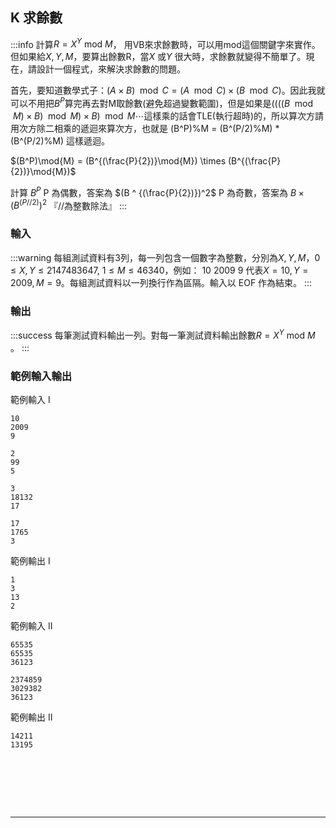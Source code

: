 
## K 求餘數
:::info
計算$R=X^Y \text{ mod } M$，
用VB來求餘數時，可以用mod這個關鍵字來實作。但如果給$X,Y,M$，要算出餘數R，當$X$ 或$Y$ 很大時，求餘數就變得不簡單了。現在，請設計一個程式，來解決求餘數的問題。

首先，要知道數學式子：$(A\times{B})\mod C = (A\mod C) \times (B \mod C)$。因此我就可以不用把$B^P$算完再去對M取餘數(避免超過變數範圍)，但是如果是$((((B\mod{M})\times{B})\mod{M})\times{B})\mod{M}\cdots$這樣乘的話會TLE(執行超時)的，所以算次方請用次方除二相乘的遞迴來算次方，也就是 (B^P)%M = (B^(P/2)%M) * (B^(P/2)%M) 這樣遞迴。

$(B^P)\mod{M} = (B^{(\frac{P}{2})}\mod{M}) \times (B^{(\frac{P}{2})}\mod{M})$

計算 $B^P$
P 為偶數，答案為 $(B ^ {(\frac{P}{2})})^2$
P 為奇數，答案為 $B \times (B ^ {(P//2)})^2$ 『//為整數除法』
:::

<!---
```
ZeroJudge d219: 00374 – Big Mod
https://yuihuang.com/zj-d219/

UVa 374  python
https://github.com/jlhung/UVA-Python/blob/master/374%20-%20Big%20Mod.py

https://shareablecode.com/snippets/python-solution-for-uva-online-judge-374-big-mod-tuPc-cpvZ

```
--->

### 輸入
:::warning
每組測試資料有3列，每一列包含一個數字為整數，分別為$X,Y,M$，$0 \leq X,Y \leq  2147483647$, $1 \leq M \leq  46340$，例如：
10
2009
9
代表$X=10,Y=2009,M=9$。每組測試資料以一列換行作為區隔。輸入以 EOF 作為結束。
:::

### 輸出
:::success
每筆測試資料輸出一列。對每一筆測試資料輸出餘數$R=X^Y \text{ mod } M$ 。
:::

### 範例輸入輸出
範例輸入 I
```shell=
10
2009
9

2
99
5

3 
18132
17

17
1765
3
```
範例輸出 I
```shell=
1
3
13
2
```
範例輸入 II
```shell=
65535
65535
36123

2374859
3029382
36123
```

範例輸出 II
```shell=
14211
13195
```

<!---
```python=
def mod(b, p, m):
    if p == 0:
        return 1
    elif p == 1:
        return b % m
    else:
        result = mod(b, p//2, m)
        if p % 2:
            return result * result * b % m
        else:
            return result * result % m
			
while True:
    try:
        b = input()
        if b == "":
            b = int(input())
        else:
            b = int(b)

        p = int(input())
        m = int(input())
    except EOFError:
        break

    print(mod(b, p, m))

#https://github.com/jlhung/UVA-Python/blob/master/374%20-%20Big%20Mod.py
```

```
from time import time

def my_pow(a, n, m):
  if n == 1:
    return a % m

  x = my_pow(a, n // 2, m) % m
  if n % 2 == 1:
    return (x * x * a) % m
  else:
    return x*x % m

s = time()
while True:
  try:

    b = int(input())
    p = int(input())
    m = int(input())
    
    # Fast exponential
    # pow(b, p, m) works too
    print(my_pow(b, p, m) if p > 0 else 1)
    input()
  except(EOFError):
    break
e = time()
print(e - s)
```

會愈時
```python=
import sys
skip=0
for line in sys.stdin.read().splitlines():
	if skip:
		a,b,c=map(int,line.split())
		print(a**b%c)
	else:
		skip=1
```
```python=
import sys
lines=sys.stdin.read().splitlines()

while len(lines)>0:
    n=int(lines.pop(0))
    for i in range(n):
        a,b,c=lines.pop(0).split()
        print(int(a)**int(b)%int(c))
```
```python=
import sys

stdins = sys.stdin.read().splitlines()
n = int(stdins.pop(0).strip())
for case in range(n):
    x, y, m = [int(c) for c in stdins.pop(0).strip().split()]
    ans = (x ** y) % m
    print(f"{ans}")
```
```python=
for i in range(int(input())):
    a,s,d = map(int,input().split())
    print(a**s%d)
#新興高中2 (t138)
```
```
Module Module1

    Sub Main()
        Dim times As Integer = Console.ReadLine
        Dim ans As String = ""
        For i = 1 To times
            ans &= f() & vbCrLf
        Next
        Console.Write(ans)
    End Sub

    Function f()
        Dim n() As ULong = Console.ReadLine.Split({" "}, StringSplitOptions.RemoveEmptyEntries).Select(Function(x) ULong.Parse(x)).ToArray
        Dim ans As Integer = 1
        For i = 1 To Int(n(1))
            ans = (ans * n(0)) Mod n(2)
        Next
        Return ans
    End Function

End Module
```
```python=
import sys
n=int(sys.stdin.readline())
lines = sys.stdin.read().splitlines()
for z in range(n):
    X,Y,M =[int(_) for _ in lines[z].split(" ") if _]
    print(X**Y % M)
```
:::spoiler 偷看解答

python 不會愈時的寫法
```python=
for i in range(int(input())):
    a,b,n=map(int,input().split())

    print(pow(a,b,n))
#基隆市二信高中1 (t216) 
```
```python=
import sys
n = int(sys.stdin.readline())

def solve():
    x,y,m = (int(_) for _ in sys.stdin.readline().split())
    r = 1
    x = x % m
    for i in range(y):
        r = (r * x) % m
    print(str(r))

for i in range(n):
    solve()
#國立北港高中 (t22)
```
```
Imports System.Collections

Module Program
    Sub Main(args As String())
        Dim n As Integer = Console.ReadLine()
        For i = 1 To n
            solve()
        Next

    End Sub
    Sub solve()
        Dim tmp = Console.ReadLine().Split({" "}, StringSplitOptions.RemoveEmptyEntries).Select(Function(o) CInt(o)).ToArray
        Dim r As Integer = 1
        tmp(0) = tmp(0) Mod tmp(2)
        For i = 1 To tmp(1)
            r = (r * tmp(0)) Mod tmp(2)
        Next
        Console.WriteLine(r.ToString)
    End Sub


End Module
```
國立北港高中 (t22)

```cpp=
#include<bits/stdc++.h>
#define ll long long
using namespace std;

ll r(ll x,ll y,ll m){
	ll ans = 1;
	while(y!=0){
		if(y & 1)ans = (ans * x) % m;
		y >>= 1;
		x = (x*x) % m;
	}
	return ans;
}

int main(){
	ll n,a,b,c;
	cin>>n;
	for(int i=0;i<n;i++){
		cin>>a>>b>>c;
		cout<<r(a,b,c)<<'\n';
	}
} 
```

```
/*******************************************************/
/* UVa 374 Big Mod                                     */
/* Author: Maplewing [at] knightzone.studio            */
/* Version: 2012/01/19                                 */
/*******************************************************/
#include<iostream>
#include<cstdio>
using namespace std;

long long bigmod( long long B, long long P, long long M ){
  if( P == 0 )
    return 1;
  else if( P == 1 )
    return B%M;
  else{
    long long result = bigmod( B, P/2, M );
    if( P%2 )
      return result*result*B % M;
    else
      return result*result % M;
  }
}

int main(){
  long long B, P, M;
  while( scanf( "%lld%lld%lld", &B, &P, &M ) != EOF )
    printf( "%lld\n", bigmod( B, P, M ) );
  return 0;
}
```
:::
--->

<div id="moon"></div>

<style>
#moon {
  width: 80px;
  height: 80px;
  page-break-after: always /*在標籤後換頁*/
}
</style>

---
